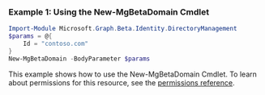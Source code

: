 ### Example 1: Using the New-MgBetaDomain Cmdlet
```powershell
Import-Module Microsoft.Graph.Beta.Identity.DirectoryManagement
$params = @{
	Id = "contoso.com"
}
New-MgBetaDomain -BodyParameter $params
```
This example shows how to use the New-MgBetaDomain Cmdlet.
To learn about permissions for this resource, see the [permissions reference](/graph/permissions-reference).
